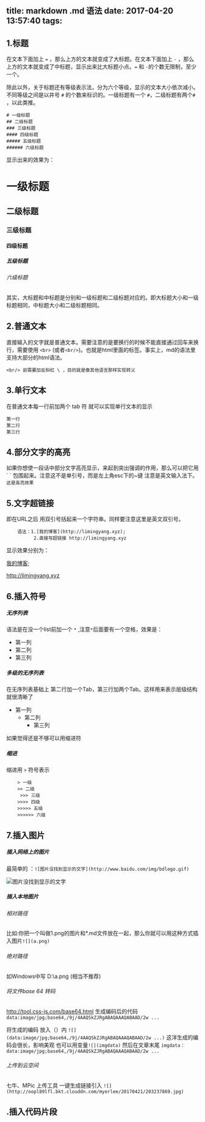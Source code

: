 title: markdown .md 语法
date: 2017-04-20 13:57:40
tags:
---
## 1.标题

在文本下面加上 `=` ，那么上方的文本就变成了大标题。在文本下面加上 `-` ，那么上方的文本就变成了中标题，显示出来比大标题小点。`=` 和 `-`的个数无限制，至少一个。

除此以外，关于标题还有等级表示法，分为六个等级，显示的文本大小依次减小。不同等级之间是以井号  `#`  的个数来标识的。一级标题有一个 `#`，二级标题有两个`#` ，以此类推。
```
# 一级标题
## 二级标题
### 三级标题
#### 四级标题
##### 五级标题
###### 六级标题
```
显示出来的效果为：

# 一级标题
## 二级标题
### 三级标题
#### 四级标题
##### 五级标题
###### 六级标题

其实，大标题和中标题是分别和一级标题和二级标题对应的。即大标题大小和一级标题相同，中标题大小和二级标题相同。

## 2.普通文本

直接输入的文字就是普通文本。需要注意的是要换行的时候不能直接通过回车来换行，需要使用 `<br>` (或者`<br/>`)。也就是html里面的标签。事实上，md的语法里支持大部分的html语法。


	<br/> 前需要加反斜杠 \ ，目的就是像其他语言那样实现转义
## 3.单行文本
在普通文本每一行前加两个 tab 符 就可以实现单行文本的显示

	第一行
    第二行
    第三行
## 4.部分文字的高亮

如果你想使一段话中部分文字高亮显示，来起到突出强调的作用，那么可以把它用 \`  \` 包围起来。注意这不是单引号，而是左上角esc下的~键 注意是英文输入法下。  `这是高亮效果`

## 5.文字超链接

即在URL之后 用双引号括起来一个字符串。同样要注意这里是英文双引号。

		语法：1.[我的博客](http://limingyang.xyz);
              2.直接写超链接 http://limingyang.xyz
显示效果分别为：
	
[我的博客](http://limingyang.xyz);

http://limingyang.xyz

## 6.插入符号

##### 无序列表
语法是在没一个list前加一个 `*` ,注意`*`后面要有一个空格，效果是：

* 第一列
* 第二列
* 第三列

##### 多级的无序列表 
在无序列表基础上 第二行加一个Tab，第三行加两个Tab。这样用来表示层级结构就很清晰了
* 第一列
	* 第二列
		* 第三列

如果觉得还是不够可以用缩进符
##### 缩进
缩进用 `>` 符号表示

		> 一级
 		>> 二级
		 >>> 三级
 		>>>> 四级
 		>>>>> 五级
 		>>>>>> 六级
        
 ## 7.插入图片
 ##### 插入网络上的图片
 最简单的 ：`![图片没找到显示的文字](http://www.baidu.com/img/bdlogo.gif)` 
 
![图片没找到显示的文字](http://www.baidu.com/img/bdlogo.gif)

##### 插入本地图片
###### 相对路径

比如:你把一个叫做1.png的图片和*.md文件放在一起，那么你就可以用这种方式插入图片`![](a.png)`

###### 绝对路径

如Windows中写  D:\a.png (相当不推荐)

###### 将文件base 64 转码

  http://tool.css-js.com/base64.html 生成编码后的代码 `data:image/jpg;base64,/9j/4AAQSkZJRgABAQAAAQABAAD/2w ... `
  
 将生成的编码 放入（）内 `![](data:image/jpg;base64,/9j/4AAQSkZJRgABAQAAAQABAAD/2w ...)`
 这洋生成的编码会很长，影响美观 也可以用变量`![](imgdata)` 然后在文章末尾 `imgdata：data:image/jpg;base64,/9j/4AAQSkZJRgABAQAAAQABAAD/2w ... `
 
###### 上传到云空间
 七牛、MPic 上传工具 一键生成链接引入
 `![](http://oopl89lfl.bkt.clouddn.com/myerlee/20170421/203237869.jpg)`
 
 ## .插入代码片段



 
 
 
 




